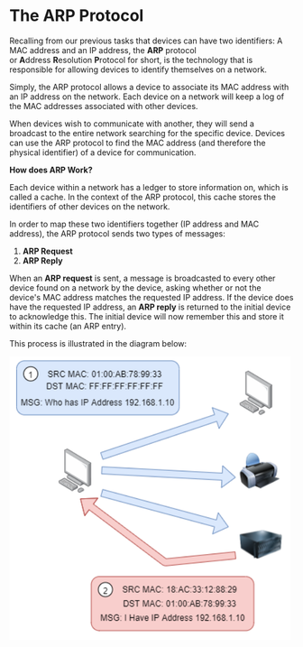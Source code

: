 # The ARP Protocol

Recalling from our previous tasks that devices can have two identifiers: A MAC address and an IP address, the **ARP** protocol or **A**ddress **R**esolution **P**rotocol for short, is the technology that is responsible for allowing devices to identify themselves on a network.

Simply, the ARP protocol allows a device to associate its MAC address with an IP address on the network. Each device on a network will keep a log of the MAC addresses associated with other devices.

When devices wish to communicate with another, they will send a broadcast to the entire network searching for the specific device. Devices can use the ARP protocol to find the MAC address (and therefore the physical identifier) of a device for communication.

**How does ARP Work?**

Each device within a network has a ledger to store information on, which is called a cache. In the context of the ARP protocol, this cache stores the identifiers of other devices on the network.

In order to map these two identifiers together (IP address and MAC address), the ARP protocol sends two types of messages:

1. **ARP Request**
2. **ARP Reply**

When an **ARP request** is sent, a message is broadcasted to every other device found on a network by the device, asking whether or not the device's MAC address matches the requested IP address. If the device does have the requested IP address, an **ARP reply** is returned to the initial device to acknowledge this. The initial device will now remember this and store it within its cache (an ARP entry).

This process is illustrated in the diagram below:

![ARP](../../Images/ARP.png)
